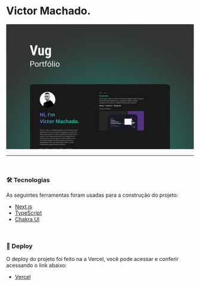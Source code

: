 # Victor Machado.

<div style="width: 100%;">
    <img src="./.github/previw.jpg" alt="Ilustração do projeto"/>
</div>

---

<br/>

### 🛠 Tecnologias

As seguintes ferramentas foram usadas para a construção do projeto:

- [Next.js](https://beta.nextjs.org/docs/routing/pages-and-layouts)
- [TypeScript](https://www.typescriptlang.org/)
- [Chakra UI](https://chakra-ui.com/)

<br/>

### 🔗 Deploy

O deploy do projeto foi feito na a Vercel, você pode acessar e conferir acessando o link abaixo:

- [Vercel](https://namevug.vercel.app/)
